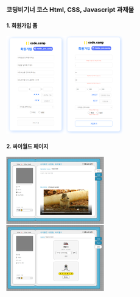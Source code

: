 ### 코딩비기너 코스 Html, CSS, Javascript 과제물



#### 1. 회원가입 폼

<img src="./signup_page.PNG" alt="signup_page" style="zoom:25%;" /><img src="./signup_page2.PNG" alt="signup_page2" style="zoom:25%;" />



#### 2. 싸이월드 페이지

<img src="./cyworld_page.PNG" alt="cyworld_page" style="zoom:25%;" /><img src="./cyworld_page2.PNG" alt="cyworld_page2" style="zoom:25%;" />